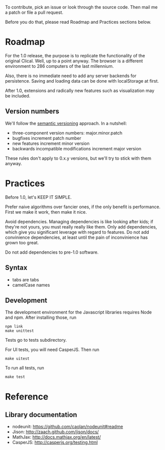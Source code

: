 To contribute, pick an issue or look through the source code. Then mail me a patch or file a pull request.

Before you do that, please read Roadmap and Practices sections below.

Roadmap
=======

For the 1.0 release, the purpose is to replicate the functionality of the original Clical. Well, up to a point anyway. The browser is a different environment to 286 computers of the last millennium.

Also, there is no immediate need to add any server backends for persistence. Saving and loading data can be done with localStorage at first.

After 1.0, extensions and radically new features such as visualization may be included.

Version numbers
---------------

We'll follow the [semantic versioning][semver] approach. In a nutshell:
* three-component version numbers: major.minor.patch
* bugfixes increment patch number
* new features increment minor version
* backwards incompatible modifications increment major version

These rules don't apply to 0.x.y versions, but we'll try to stick with them anyway.

[semver]: http://semver.org/

Practices
=========

Before 1.0, let's KEEP IT SIMPLE.

Prefer naive algorithms over fancier ones, if the only benefit is performance. First we make it work, then make it nice.

Avoid dependencies. Managing dependencies is like looking after kids; if they're not yours, you must really really like them. Only add dependencies, which give you significant leverage with regard to features. Do not add convinience dependencies, at least until the pain of inconvinience has grown too great.

Do not add dependencies to pre-1.0 software.

Syntax
------

- tabs are tabs
- camelCase names

Development
-----------

The development environment for the Javascript libraries requires Node and
npm. After installing those, run

    npm link
    make unittest

Tests go to tests subdirectory.

For UI tests, you will need CasperJS. Then run

    make uitest

To run all tests, run

    make test

Reference
=========

Library documentation
---------------------

- nodeunit: https://github.com/caolan/nodeunit#readme
- Jison: http://zaach.github.com/jison/docs/
- MathJax: http://docs.mathjax.org/en/latest/
- CasperJS: http://casperjs.org/testing.html
